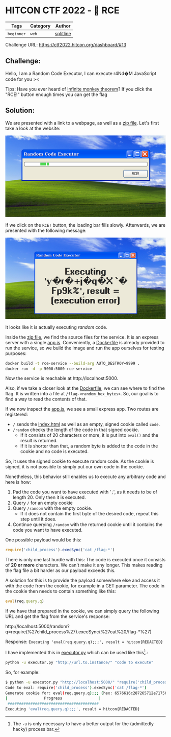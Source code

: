 # HITCON CTF 2022 - 🎲 RCE

| Tags       | Category | Author                                    |
|------------|----------|-------------------------------------------|
| `beginner` | `web`    | [splitline](https://github.com/splitline) | 

Challenge URL: https://ctf2022.hitcon.org/dashboard/#13

## Challenge:

Hello, I am a Random Code Executor, I can execute r4Nd�M JavaScript code for you ><

Tips:
Have you ever heard of [Infinite monkey theorem](https://en.wikipedia.org/wiki/Infinite_monkey_theorem)? If you click the "RCE!" button enough times you can get the flag

## Solution:

We are presented with a link to a webpage, as well as a [zip file](./assets/rce-4bc5d3c73ac0fd8c0b098e9e7ac5a2e1c7a2fcf6.zip). Let's first take a look at the website:

[<img src="./assets/screen1.png" alt="screen1.png" width="800"/>](./assets/screen1.png)

If we click on the `RCE!` button, the loading bar fills slowly. Afterwards, we are presented with the following message:

[<img src="./assets/screen2.png" alt="screen2.png" width="800"/>](./assets/screen2.png)

It looks like it is actually executing *random* code.

Inside the [zip file](./assets/rce-4bc5d3c73ac0fd8c0b098e9e7ac5a2e1c7a2fcf6.zip), we find the source files for the service. It is an express server with a single [app.js](./assets/app.js). Conveniently, a [Dockerfile](./assets/Dockerfile) is already provided to run the service, so we build the image and run the app ourselves for testing purposes:

```bash
docker build -t rce-service --build-arg AUTO_DESTROY=9999 .
docker run -d -p 5000:5000 rce-service
```

Now the service is reachable at http://localhost:5000.

Also, if we take a closer look at the [Dockerfile](./assets/Dockerfile), we can see where to find the flag. It is written into a file at `/flag-<random_hex_bytes>`. So, our goal is to find a way to read the contents of that.

If we now inspect the [app.js](./assets/app.js), we see a small express app. Two routes are registered:

- `/` sends the [index.html](./assets/index.html) as well as an empty, signed cookie called `code`.
- `/random` checks the length of the code in that signed cookie. 
    - If it consists of 20 characters or more, it is put into `eval()` and the result is returned. 
    - If it is shorter than that, a random byte is added to the code in the cookie and no code is executed.

So, it uses the signed cookie to execute random code. As the cookie is signed, it is not possible to simply put our own code in the cookie.

Nonetheless, this behavior still enables us to execute any arbitrary code and here is how:

1. Pad the code you want to have executed with '`;`', as it needs to be of length 20. Only then it is executed.
2. Query `/` for an empty cookie
3. Query `/random` with the empty cookie.
    - If it does not contain the first byte of the desired code, repeat this step until it does.
4. Continue querying `/random` with the returned cookie until it contains the code you want to have executed.

One possible payload would be this:
```javascript
require('child_process').execSync('cat /flag-*')
```

There is only one last hurdle with this: The code is executed once it consists of **20 or more** characters. We can't make it any longer. This makes reading the flag file a bit harder as our payload exceeds this.

A solution for this is to provide the payload somewhere else and access it with the code from the cookie, for example in a GET parameter. The code in the cookie then needs to contain something like this: 
```javascript
eval(req.query.q)
```

If we have that prepared in the cookie, we can simply query the following URL and get the flag from the service's response:

http://localhost:5000/random?q=require(%27child_process%27).execSync(%27cat%20/flag-*%27)

Response: `Executing 'eval(req.query.q);;;', result = hitcon{REDACTED}`

I have implemented this in [executor.py](executor.py) which can be used like this[^1].:

```bash
python -u executor.py "http://url.to.instance/" "code to execute"
```

So, for example:

```bash
$ python -u executor.py "http://localhost:5000/" "require('child_process').execSync('cat /flag-*')"
Code to eval: require('child_process').execSync('cat /flag-*')
Generate cookie for: eval(req.query.q);;; (hex: 6576616c287265712e71756572792e71293b3b3b)
|                Progress                |
 ########################################
Executing 'eval(req.query.q);;;', result = hitcon{REDACTED}
```


[^1]: The `-u` is only necessary to have a better output for the (admittedly hacky) process bar.